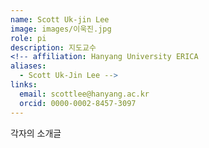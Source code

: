 ```yaml
---
name: Scott Uk-jin Lee
image: images/이욱진.jpg
role: pi
description: 지도교수
<!-- affiliation: Hanyang University ERICA 
aliases:
  - Scott Uk-Jin Lee -->
links:
  email: scottlee@hanyang.ac.kr
  orcid: 0000-0002-8457-3097
---
```


각자의 소개글
